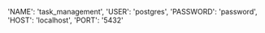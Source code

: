 'NAME': 'task_management',
'USER': 'postgres',
'PASSWORD': 'password',
'HOST': 'localhost',
'PORT': '5432'
